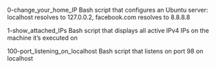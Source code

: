 0-change_your_home_IP	Bash script that configures an Ubuntu server: localhost resolves to 127.0.0.2, facebook.com resolves to 8.8.8.8

1-show_attached_IPs	Bash script that displays all active IPv4 IPs on the machine it’s executed on

100-port_listening_on_localhost	Bash script that listens on port 98 on localhost